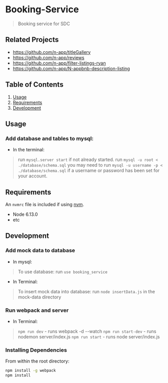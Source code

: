 # Booking-Service

> Booking service for SDC

## Related Projects

  - https://github.com/n-app/titleGallery
  - https://github.com/n-app/reviews
  - https://github.com/n-app/filter-listings-ryan
  - https://github.com/n-app/N-appbnb-description-listing

## Table of Contents

1. [Usage](#Usage)
1. [Requirements](#requirements)
1. [Development](#development)

## Usage
### Add database and tables to mysql:
* In the terminal:
> run `mysql.server start` if not already started.
> run `mysql -u root < ./database/schema.sql`
> you may need to run `mysql -u username -p < ./database/schema.sql` if a username or password has been set for your account.

## Requirements

An `nvmrc` file is included if using [nvm](https://github.com/creationix/nvm).

- Node 6.13.0
- etc

## Development
### Add mock data to database
* In mysql:
> To use database:
> run `use booking_service`
* In Terminal:
> To insert mock data into database:
> run `node insertData.js` in the mock-data directory
### Run webpack and server
* In Terminal:
> `npm run dev` - runs webpack -d --watch
> `npm run start-dev` - runs nodemon server/index.js
> `npm run start` - runs node server/index.js

### Installing Dependencies

From within the root directory:

```sh
npm install -g webpack
npm install
```
